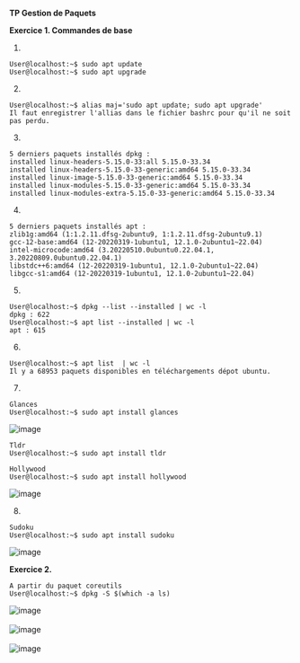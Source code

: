 **TP Gestion de Paquets**

**Exercice 1. Commandes de base**

1. 
```console
User@localhost:~$ sudo apt update
User@localhost:~$ sudo apt upgrade
```

2. 
```console
User@localhost:~$ alias maj='sudo apt update; sudo apt upgrade'
Il faut enregistrer l'allias dans le fichier bashrc pour qu'il ne soit pas perdu.
``` 

3.
```console
5 derniers paquets installés dpkg :
installed linux-headers-5.15.0-33:all 5.15.0-33.34
installed linux-headers-5.15.0-33-generic:amd64 5.15.0-33.34
installed linux-image-5.15.0-33-generic:amd64 5.15.0-33.34
installed linux-modules-5.15.0-33-generic:amd64 5.15.0-33.34
installed linux-modules-extra-5.15.0-33-generic:amd64 5.15.0-33.34
```

4.
```console
5 derniers paquets installés apt :
zlib1g:amd64 (1:1.2.11.dfsg-2ubuntu9, 1:1.2.11.dfsg-2ubuntu9.1)
gcc-12-base:amd64 (12-20220319-1ubuntu1, 12.1.0-2ubuntu1~22.04)
intel-microcode:amd64 (3.20220510.0ubuntu0.22.04.1, 3.20220809.0ubuntu0.22.04.1)
libstdc++6:amd64 (12-20220319-1ubuntu1, 12.1.0-2ubuntu1~22.04)
libgcc-s1:amd64 (12-20220319-1ubuntu1, 12.1.0-2ubuntu1~22.04)
```

5.
```console
User@localhost:~$ dpkg --list --installed | wc -l
dpkg : 622 
User@localhost:~$ apt list --installed | wc -l
apt : 615
```

6.
```console
User@localhost:~$ apt list  | wc -l
Il y a 68953 paquets disponibles en téléchargements dépot ubuntu.
```

7.
```console
Glances
User@localhost:~$ sudo apt install glances
```
![image](https://user-images.githubusercontent.com/97438358/192219794-6b0bd039-58e2-4fa4-81c4-9132b783582d.png)
```console
Tldr
User@localhost:~$ sudo apt install tldr
```
```console
Hollywood
User@localhost:~$ sudo apt install hollywood
```
![image](https://user-images.githubusercontent.com/97438358/192220275-5ac2eb42-9a9f-4a72-8f34-9b0d8ad8d567.png)

8.
```console
Sudoku
User@localhost:~$ sudo apt install sudoku
```
![image](https://user-images.githubusercontent.com/97438358/192221480-800b7450-8dc9-4801-aeae-9ac334cee475.png)

**Exercice 2.**

```console
A partir du paquet coreutils
User@localhost:~$ dpkg -S $(which -a ls)
```
![image](https://user-images.githubusercontent.com/97438358/192245961-a5bce332-3098-455c-972d-09704c042cd5.png) <br> <br>
![image](https://user-images.githubusercontent.com/97438358/192246571-33001383-3ebf-4241-8b1d-880da12733d6.png) <br> <br>
![image](https://user-images.githubusercontent.com/97438358/192247219-4ad123a0-2e6e-4257-8beb-a669f9fed6ce.png)


